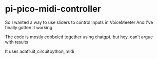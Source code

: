# pi-pico-midi-controller

So I wanted a way to use sliders to control inputs in VoiceMeeter
And I've finally gotten it working

The code is mostly cobbeled together using chatgpt, but hey, can't argue with results

It uses adafruit_circuitpython_midi